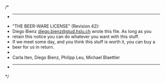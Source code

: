 /*
 * ----------------------------------------------------------------------------
 * "THE BEER-WARE LICENSE" (Revision 42):
 * Diego Bienz <diego.bienz@stud.hslu.ch> wrote this file.  As long as you 
 * retain this notice you can do whatever you want with this stuff. 
 * If we meet some day, and you think this stuff is worth it, you can buy a 
 * beer for us in return.   
 *
 * Carla Iten, Diego Bienz, Philipp Leu, Michael Blaettler
 * ----------------------------------------------------------------------------
 */
